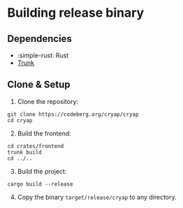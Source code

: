 # Building release binary

## Dependencies

- :simple-rust: Rust
- [Trunk](https://trunkrs.dev)

## Clone & Setup
1. Clone the repository:
```shell
git clone https://codeberg.org/cryap/cryap
cd cryap
```
2. Build the frontend:
```shell
cd crates/frontend
trunk build
cd ../..
```
3. Build the project:
```shell
cargo build --release
```
4. Copy the binary `target/release/cryap` to any directory.
